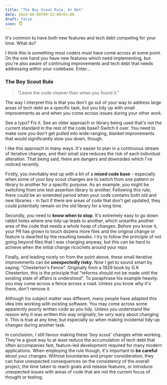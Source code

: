 ```yaml
---
title: "The Boy Scout Rule, Or Not"
date: 2024-06-08T09:32:08+01:00
draft: false
icon: 😇
---
```


It's common to have both new features and tech debt competing for your time. What do?<!--more-->

I think this is something most coders must have come across at some point. On the one hand you have new features which need implementing, but you're also aware of continuing improvements and tech debt that needs addressing within your codebase. Enter…

### The Boy Scout Rule

> "Leave the code cleaner than when you found it."

The way I interpret this is that you don't go out of your way to address large areas of tech debt as a specific task, but you tidy up with small improvements as and when you come across issues during your other work. 

See a typo? Fix it. See an older approach or library being used that's not the current standard in the rest of the code base? Switch it over. You need to make sure you don't get pulled into wide-ranging, blanket improvements that would significantly slow you down, though.

I like this approach in many ways. It's easier to plan in a continuous stream of iterative changes, and their small size reduces the risk of each individual alteration. That being said, there are dangers and downsides which I've noticed recently.

Firstly, you inevitably end up with a bit of a **mixed code base** - especially when some of your boy scout changes are to switch from one pattern or library to another for a specific purpose. As an example, you might be switching from one test assertion library to another. Following this rule, there could be an extended period when your code contains both old and new libraries - in fact if there are areas of code that don't get updated, they could potentially remain on the old library for a long time.

Secondly, you need to **know when to stop**. It's extremely easy to go down rabbit holes where one tidy-up leads to another, which unearths another area of the code that needs a *whole heap* of changes. Before you know it, your PR has grown to touch dozens more files and the original change or feature is dwarfed by the resulting tweaks. I try to follow the principle of not going beyond files that I was changing anyway, but this can be hard to achieve when the initial change ricochets around your repo

Finally, and leading nicely on from the point above, these small iterative improvements can be **unexpectedly risky**. Now I get to sound smart by saying: "Chesterton's Fence". Originally from a 1929 book by G.K Chesterton, this is the principle that "reforms should not be made until the existing state of affairs is understood". To paraphrase his example heavily: you may come across a fence across a road. Unless you know why it's there, don't remove it.

Although his subject matter was different, many people have adapted this idea into working with existing software. You may come across some apparently poorly written code as you tidy. Unless you understand the reason why it was written this way originally, be _very_ wary about changing it. This is true at any time, but especially so when making incidental tidy-up changes during another task.

In conclusion, I still favour making these 'boy scout' changes while working. They're a good way to at least reduce the accumulation of tech debt that often accompanies fast, feature-led development required for many modern applications. When employing the rule though, it's important to **be careful** about your changes. Without boundaries and proper consideration, they can have unexpected consequences on the consistency of the overall project, the time taken to reach goals and release features, or introduce unexpected issues with areas of code that are not the current focus of thought or testing.


